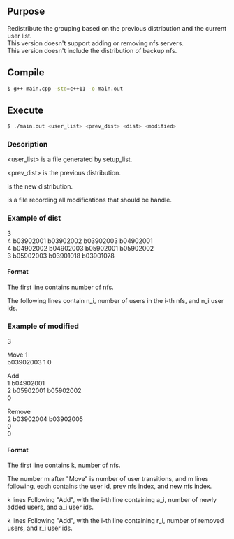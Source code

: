 ## Purpose

Redistribute the grouping based on the previous distribution and the current user list.<br>
This version doesn't support adding or removing nfs servers.<br>
This version doesn't include the distribution of backup nfs.

## Compile
```bash
$ g++ main.cpp -std=c++11 -o main.out
```

## Execute
```bash
$ ./main.out <user_list> <prev_dist> <dist> <modified>
```

### Description
<user_list> is a file generated by setup_list.

<prev_dist> is the previous distribution.

<dist> is the new distribution.

<modified> is a file recording all modifications that should be handle.

### Example of dist
3<br>
4 b03902001 b03902002 b03902003 b04902001<br>
4 b04902002 b04902003 b05902001 b05902002<br>
3 b05902003 b03901018 b03901078<br>

#### Format
The first line contains number of nfs.

The following lines contain n_i, number of users in the i-th nfs, and n_i user ids.

### Example of modified
3<br>

Move 1<br>
b03902003 1 0<br>

Add<br>
1 b04902001<br>
2 b05902001 b05902002<br>
0<br>

Remove<br>
2 b03902004 b03902005<br>
0<br>
0<br>

#### Format
The first line contains k, number of nfs.

The number m after "Move" is number of user transitions, and m lines following, each contains the user id, prev nfs index, and new nfs index.

k lines Following "Add", with the i-th line containing a_i, number of newly added users, and a_i user ids.


k lines Following "Add", with the i-th line containing r_i, number of removed users, and r_i user ids.
